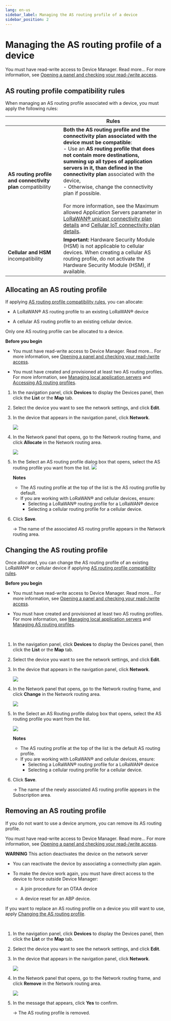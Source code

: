 ```yaml
---
lang: en-us
sidebar_label: Managing the AS routing profile of a device
sidebar_position: 2
---
```


# Managing the AS routing profile of a device

You must have read-write access to Device Manager. Read more\... For
more information, see [Opening a panel and checking your read-/write access](../use-interface.md#opening-a-panel-and-checking-your-read-write-access).

## AS routing profile compatibility rules

When managing an AS routing profile associated with a device, you must
apply the following rules:

|    | Rules |
| -- | ----- |
| **AS routing profile and connectivity plan** compatibility | **Both the AS routing profile and the connectivity plan associated with the device must be compatible**:<br/>- Use an **AS routing profile that does not contain more destinations, summing up all types of application servers in it, than defined in the connectivity plan** associated with the device,<br/>- Otherwise, change the connectivity plan if possible.<br/><br/>For more information, see the Maximum allowed Application Servers parameter in [LoRaWAN® unicast connectivity plan details](../reference-information.md#lorawan®-unicast-connectivity-plan-details) and [Cellular IoT connectivity plan details](../reference-information.md#cellular-iot-connectivity-plan-details). |
| **Cellular and HSM** incompatibility | **Important:** Hardware Security Module (HSM) is not applicable to cellular devices. When creating a cellular AS routing profile, do not activate the Hardware Security Module (HSM), if available.|

## Allocating an AS routing profile

If applying [AS routing profile compatibility rules](#as-routing-profile-compatibility-rules), you can allocate:

- A LoRaWAN® AS routing profile to an existing LoRaWAN® device

- A cellular AS routing profile to an existing cellular device.

Only one AS routing profile can be allocated to a device.

**Before you begin**

- You must have read-write access to Device Manager. Read more\... For
  more information, see [Opening a panel and checking your read-/write   access](../use-interface.md#opening-a-panel-and-checking-your-read-write-access).

- You must have created and provisioned at least two AS routing
  profiles.  
  For more information, see [Managing local application   servers](../manage-local-application-servers/index) and [Accessing   AS routing   profiles](../manage-as-routing-profiles/access-as-routing-profiles).

1.  In the navigation panel, click **Devices** to display the Devices
    panel, then click the **List** or the **Map** tab.

2.  Select the device you want to see the network settings, and click
    **Edit**.

3.  In the device that appears in the navigation panel, click
    **Network**.

    ![](./_images/opening-the-network-panel.png)

4.  In the Network panel that opens, go to the Network routing frame,
    and click **Allocate** in the Network routing area.

    ![](./_images/networkroutingframe.png)

5.  In the Select an AS routing profile dialog box that opens, select the AS routing profile you want from the list.
    ![](./_images/allocating-an-as-routing-profile.png)

    **Notes**
    - The AS routing profile at the top of the list is the AS routing
      profile by default.
    - If you are working with LoRaWAN® and cellular devices, ensure:
      - Selecting a LoRaWAN® routing profile for a LoRaWAN® device
      - Selecting a cellular routing profile for a cellular device.

6.  Click **Save**.

    -\> The name of the associated AS routing profile appears in the
    Network routing area.

## Changing the AS routing profile

Once allocated, you can change the AS routing profile of an existing
LoRaWAN® or cellular device if applying [AS routing profile compatibility rules](#as-routing-profile-compatibility-rules).

**Before you begin**

- You must have read-write access to Device Manager. Read more\... For
  more information, see [Opening a panel and checking your read-/write   access](../use-interface.md#opening-a-panel-and-checking-your-read-write-access).

- You must have created and provisioned at least two AS routing
  profiles.  
  For more information, see [Managing local application   servers](../manage-local-application-servers/index) and [Managing   AS routing profiles](../manage-as-routing-profiles/index).

 

1.  In the navigation panel, click **Devices** to display the Devices
    panel, then click the **List** or the **Map** tab.

2.  Select the device you want to see the network settings, and click
    **Edit**.

3.  In the device that appears in the navigation panel, click
    **Network**.

    ![](./_images/opening-the-network-panel.png)

4.  In the Network panel that opens, go to the Network routing frame,
    and click **Change** in the Network routing area.

    ![](./_images/networkroutingframechangeremove.png)

5.  In the Select an AS Routing profile dialog box that opens, select
    the AS routing profile you want from the list.

    ![](./_images/allocating-an-as-routing-profile.png)

    **Notes**
    - The AS routing profile at the top of the list is the default AS
      routing profile.
    - If you are working with LoRaWAN® and cellular devices, ensure:
      - Selecting a LoRaWAN® routing profile for a LoRaWAN® device
      - Selecting a cellular routing profile for a cellular device.

6.  Click **Save**.

    -\> The name of the newly associated AS routing profile appears in
    the Subscription area.

## Removing an AS routing profile

If you do not want to use a device anymore, you can remove its AS
routing profile.

You must have read-write access to Device Manager. Read more\... For
more information, see [Opening a panel and checking your read-/write access](../use-interface.md#opening-a-panel-and-checking-your-read-write-access).

**WARNING** This action deactivates the device on the network server

- You can reactivate the device by associating a connectivity plan
  again.

- To make the device work again, you must have direct access to the
  device to force outside Device Manager:

  - A join procedure for an OTAA device

  - A device reset for an ABP device.

If you want to replace an AS routing profile on a device you still want
to use, apply [Changing the AS routing profile](#changing-the-as-routing-profile).

 

1.  In the navigation panel, click **Devices** to display the Devices
    panel, then click the **List** or the **Map** tab.

2.  Select the device you want to see the network settings, and click
    **Edit**.

3.  In the device that appears in the navigation panel, click
    **Network**.

    ![](./_images/opening-the-network-panel.png)

4.  In the Network panel that opens, go to the Network routing frame,
    and click **Remove** in the Network routing area.

    ![](./_images/networkroutingframechangeremove.png)

5.  In the message that appears, click **Yes** to confirm.

    -\> The AS routing profile is removed.
